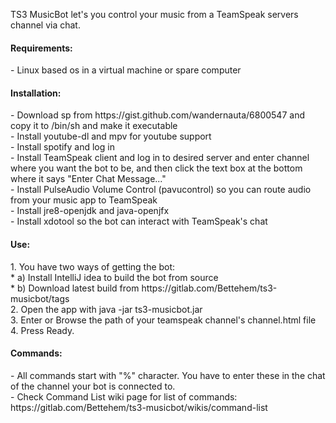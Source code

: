 TS3 MusicBot let's you control your music from a TeamSpeak servers channel via chat.


<h4>Requirements:</h4>
- Linux based os in a virtual machine or spare computer  



<h4>Installation:</h4>
- Download sp from https://gist.github.com/wandernauta/6800547 and copy it to /bin/sh and make it executable<br>    
- Install youtube-dl and mpv for youtube support<br>
- Install spotify and log in<br>
- Install TeamSpeak client and log in to desired server and enter channel where you want the bot to be, and then click the text box at the bottom where it says "Enter Chat Message..."<br>
- Install PulseAudio Volume Control (pavucontrol) so you can route audio from your music app to TeamSpeak<br> 
- Install jre8-openjdk and java-openjfx<br>
- Install xdotool so the bot can interact with TeamSpeak's chat


<h4>Use:</h4>
1. You have two ways of getting the bot:<br>
    *  a) Install IntelliJ idea to build the bot from source<br>
    *  b) Download latest build from https://gitlab.com/Bettehem/ts3-musicbot/tags<br>
2. Open the app with java -jar ts3-musicbot.jar<br>
3. Enter or Browse the path of your teamspeak channel's channel.html file<br>
4. Press Ready.<br>

<h4>Commands:</h4>
- All commands start with "%" character. You have to enter these in the chat of the channel your bot is connected to.<br>
- Check Command List wiki page for list of commands: https://gitlab.com/Bettehem/ts3-musicbot/wikis/command-list<br>



